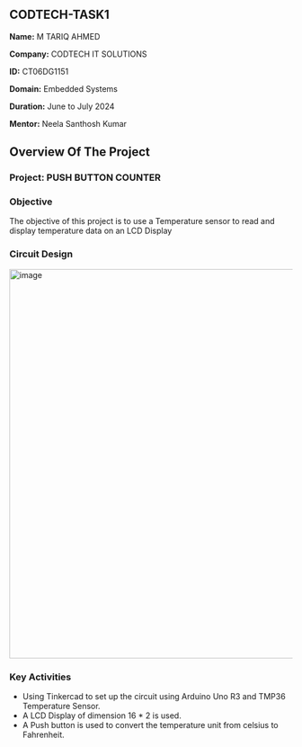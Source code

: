 ## CODTECH-TASK1

**Name:** M TARIQ AHMED

**Company:** CODTECH IT SOLUTIONS

**ID:** CT06DG1151

**Domain:** Embedded Systems

**Duration:** June to July 2024

**Mentor:** Neela Santhosh Kumar

## Overview Of The Project

### Project: PUSH BUTTON COUNTER 

### Objective 
The objective of this project is to use a Temperature sensor to read and display temperature data on an LCD Display

### Circuit Design 

<img width="1301" height="692" alt="image" src="https://github.com/user-attachments/assets/3414efb7-c74f-4ec7-b1fb-d9638747b36b" />

### Key Activities 
-  Using Tinkercad to set up the circuit using Arduino Uno R3 and TMP36 Temperature Sensor.
-  A LCD Display of dimension 16 * 2 is used.
-  A Push button is used to convert the temperature unit from celsius to Fahrenheit.   
